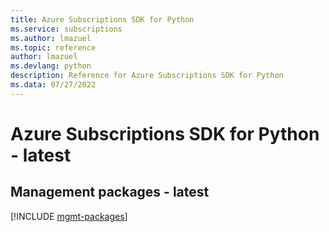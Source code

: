 ```yaml
---
title: Azure Subscriptions SDK for Python
ms.service: subscriptions
ms.author: lmazuel
ms.topic: reference
author: lmazuel
ms.devlang: python
description: Reference for Azure Subscriptions SDK for Python
ms.data: 07/27/2022
---
```

# Azure Subscriptions SDK for Python - latest

## Management packages - latest
[!INCLUDE [mgmt-packages](subscriptions-mgmt-index.md)]
